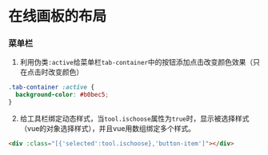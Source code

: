 # 在线画板的布局
### 菜单栏
1. 利用伪类`:active`给菜单栏`tab-container`中的按钮添加点击改变颜色效果（只在点击时改变颜色）
```css
.tab-container :active {
  background-color: #b0bec5;
}
```
2. 给工具栏绑定动态样式，当`tool.ischoose`属性为`true`时，显示被选择样式（vue的对象选择样式），并且vue用数组绑定多个样式。
```html
<div :class="[{'selected':tool.ischoose},'button-item']"></div>
```
